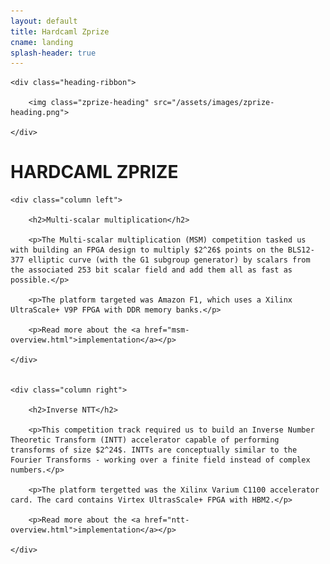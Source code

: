 ```yaml
---
layout: default
title: Hardcaml Zprize
cname: landing
splash-header: true
---
```


<div class="heading-ribbon-container">

	<div class="heading-ribbon">

		<img class="zprize-heading" src="/assets/images/zprize-heading.png">

	</div>

</div>


# HARDCAML ZPRIZE


<div class="columns-container">

	<div class="column left">

		<h2>Multi-scalar multiplication</h2>

		<p>The Multi-scalar multiplication (MSM) competition tasked us with building an FPGA design to multiply $2^26$ points on the BLS12-377 elliptic curve (with the G1 subgroup generator) by scalars from the associated 253 bit scalar field and add them all as fast as possible.</p>

		<p>The platform targeted was Amazon F1, which uses a Xilinx UltraScale+ V9P FPGA with DDR memory banks.</p>

		<p>Read more about the <a href="msm-overview.html">implementation</a></p>

	</div>


	<div class="column right">

		<h2>Inverse NTT</h2>

		<p>This competition track required us to build an Inverse Number Theoretic Transform (INTT) accelerator capable of performing transforms of size $2^24$. INTTs are conceptually similar to the Fourier Transforms - working over a finite field instead of complex numbers.</p>

		<p>The platform tergetted was the Xilinx Varium C1100 accelerator card. The card contains Virtex UltrasScale+ FPGA with HBM2.</p>

		<p>Read more about the <a href="ntt-overview.html">implementation</a></p>

	</div>

</div>


